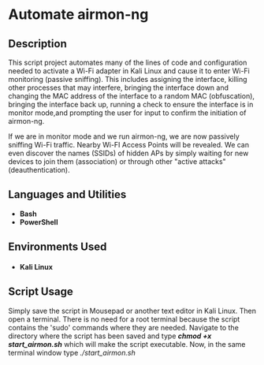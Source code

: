 # Automate airmon-ng

## Description
This script project automates many of the lines of code and configuration needed to activate a Wi-Fi adapter in Kali Linux and cause it to enter Wi-Fi monitoring (passive sniffing). 
This includes assigning the interface, killing other processes that may interfere, bringing the interface down and changing the MAC address of the interface to a random MAC (obfuscation), 
bringing the interface back up, running a check to ensure the interface is in monitor mode,and prompting the user for input to confirm the initiation of airmon-ng. 

If we are in monitor mode and we run airmon-ng, we are now passively sniffing Wi-Fi traffic. Nearby Wi-FI Access Points will be revealed. We can even discover the names (SSIDs) 
of hidden APs by simply waiting for new devices to join them (association) or through other "active attacks" (deauthentication).

## Languages and Utilities

- <b>Bash</b>
- <b>PowerShell</b> 

## Environments Used

- #### Kali Linux

## Script Usage

Simply save the script in Mousepad or another text editor in Kali Linux. Then open a terminal. There is no need for a root terminal because the script contains the 'sudo' commands where they are
needed. Navigate to the directory where the script has been saved and type <b><i>chmod +x start_airmon.sh</i></b>  which will make the script executable. Now, in the same terminal window type<i> ./start_airmon.sh</i>



<!--
 ```diff
- text in red
+ text in green
! text in orange
# text in gray
@@ text in purple (and bold)@@
```
--!>
